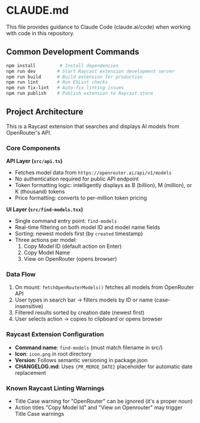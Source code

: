 # CLAUDE.md

This file provides guidance to Claude Code (claude.ai/code) when working with code in this repository.

## Common Development Commands

```bash
npm install         # Install dependencies
npm run dev        # Start Raycast extension development server
npm run build      # Build extension for production
npm run lint       # Run ESLint checks
npm run fix-lint   # Auto-fix linting issues
npm run publish    # Publish extension to Raycast store
```

## Project Architecture

This is a Raycast extension that searches and displays AI models from OpenRouter's API.

### Core Components

**API Layer (`src/api.ts`)**
- Fetches model data from `https://openrouter.ai/api/v1/models`
- No authentication required for public API endpoint
- Token formatting logic: intelligently displays as B (billion), M (million), or K (thousand) tokens
- Price formatting: converts to per-million token pricing

**UI Layer (`src/find-models.tsx`)**
- Single command entry point: `find-models`
- Real-time filtering on both model ID and model name fields
- Sorting: newest models first (by `created` timestamp)
- Three actions per model:
  1. Copy Model ID (default action on Enter)
  2. Copy Model Name
  3. View on OpenRouter (opens browser)

### Data Flow

1. On mount: `fetchOpenRouterModels()` fetches all models from OpenRouter API
2. User types in search bar → filters models by ID or name (case-insensitive)
3. Filtered results sorted by creation date (newest first)
4. User selects action → copies to clipboard or opens browser

### Raycast Extension Configuration

- **Command name**: `find-models` (must match filename in src/)
- **Icon**: `icon.png` in root directory
- **Version**: Follows semantic versioning in package.json
- **CHANGELOG.md**: Uses `{PR_MERGE_DATE}` placeholder for automatic date replacement

### Known Raycast Linting Warnings

- Title Case warning for "OpenRouter" can be ignored (it's a proper noun)
- Action titles "Copy Model Id" and "View on Openrouter" may trigger Title Case warnings